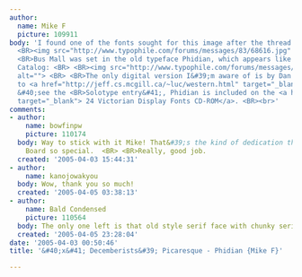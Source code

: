 ```yaml
---
author:
  name: Mike F
  picture: 109911
body: 'I found one of the fonts sought for this image after the thread expired: <BR>
  <BR><img src="http://www.typophile.com/forums/messages/83/68616.jpg" alt=""> <BR>
  <BR>Bus Mall was set in the old typeface Phidian, which appears like so in the Solotype
  Catalog: <BR> <BR><img src="http://www.typophile.com/forums/messages/83/68617.gif"
  alt=""> <BR> <BR>The only digital version I&#39;m aware of is by Dan Solo and, according
  to <a href="http://jeff.cs.mcgill.ca/~luc/western.html" target="_blank"> Luc DeVroye</a>
  &#40;see the <BR>Solotype entry&#41;, Phidian is included on the <a href="http://www.amazon.com/exec/obidos/tg/detail/-/0486999564/qid=1112484352/sr=8-1/ref=sr_8_xs_ap_i1_xgl14/104-6249154-7928729?v=glance&amp;s=books&amp;n=507846"
  target="_blank"> 24 Victorian Display Fonts CD-ROM</a>. <BR><br>'
comments:
- author:
    name: bowfinpw
    picture: 110174
  body: Way to stick with it Mike! That&#39;s the kind of dedication that makes this
    Board so special.  <BR> <BR>Really, good job.
  created: '2005-04-03 15:44:31'
- author:
    name: kanojowakyou
  body: Wow, thank you so much!
  created: '2005-04-05 03:38:13'
- author:
    name: Bald Condensed
    picture: 110564
  body: The only one left is that old style serif face with chunky serifs, innit?
  created: '2005-04-05 23:28:04'
date: '2005-04-03 00:50:46'
title: '&#40;x&#41; Decemberists&#39; Picaresque - Phidian {Mike F}'

---
```


